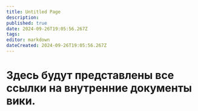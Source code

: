 ```yaml
---
title: Untitled Page
description: 
published: true
date: 2024-09-26T19:05:56.267Z
tags: 
editor: markdown
dateCreated: 2024-09-26T19:05:56.267Z
---
```


# Здесь будут представлены все ссылки на внутренние документы вики.